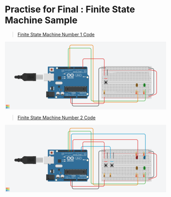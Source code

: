 # Practise for Final : Finite State Machine Sample
> [Finite State Machine Number 1 Code](./Finite-State-Machine-Number1.ino)

![Finite-State-Machine-Number1 ](../../img/Finite-State-Machine-Number1.png)

> [Finite State Machine Number 2 Code](./Finite-State-Machine-Number2.ino)

![Finite-State-Machine-Number2 ](../../img/Finite-State-Machine-Number2.png)